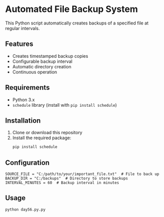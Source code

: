 # Automated File Backup System

This Python script automatically creates backups of a specified file at regular intervals.

## Features

- Creates timestamped backup copies
- Configurable backup interval
- Automatic directory creation
- Continuous operation

## Requirements

- Python 3.x
- `schedule` library (install with `pip install schedule`)

## Installation

1. Clone or download this repository
2. Install the required package:
   ```bash
   pip install schedule


## Configuration
```
SOURCE_FILE = "C:/path/to/your/important_file.txt"  # File to back up
BACKUP_DIR = "C:/backups"  # Directory to store backups
INTERVAL_MINUTES = 60  # Backup interval in minutes
```
## Usage
```
python day56.py.py
```
